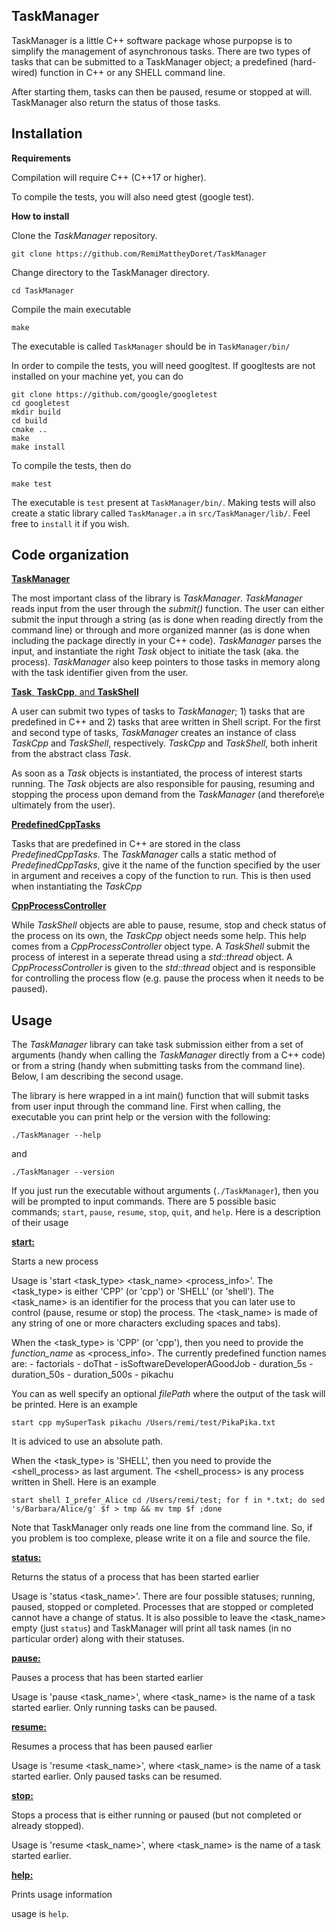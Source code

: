 
## TaskManager

TaskManager is a little C++ software package whose purpopse is to simplify the management of asynchronous tasks. There are two types of tasks that can be submitted to a TaskManager object; a predefined (hard-wired) function in C++ or any SHELL command line.

After starting them, tasks can then be paused, resume or stopped at will. TaskManager also return the status of those tasks.


## Installation

**Requirements**

Compilation will require C++ (C++17 or higher).

To compile the tests, you will also need gtest (google test).


**How to install**

Clone the *TaskManager* repository. 

`git clone https://github.com/RemiMattheyDoret/TaskManager`

Change directory to the TaskManager directory.

`cd TaskManager`

Compile the main executable

`make`

The executable is called `TaskManager` should be in `TaskManager/bin/`


In order to compile the tests, you will need googltest. If googltests are not installed on your machine yet, you can do 

```
git clone https://github.com/google/googletest
cd googletest
mkdir build
cd build
cmake ..
make
make install
```
To compile the tests, then do 

`make test`

The executable is `test` present at `TaskManager/bin/`. Making tests will also create a static library called `TaskManager.a` in `src/TaskManager/lib/`. Feel free to `install` it if you wish.


## Code organization

<ins>**TaskManager**</ins>

The most important class of the library is *TaskManager*. *TaskManager* reads input from the user through the *submit()* function. The user can either submit the input through a string (as is done when reading directly from the command line) or through and more organized manner (as is done when including the package directly in your C++ code). *TaskManager* parses the input, and instantiate the right *Task* object to initiate the task (aka. the process). *TaskManager* also keep pointers to those tasks in memory along with the task identifier given from the user.


<ins>**Task**, **TaskCpp**, and **TaskShell**</ins>

A user can submit two types of tasks to *TaskManager*; 1) tasks that are predefined in C++ and 2) tasks that aree written in Shell script. For the first and second type of tasks, *TaskManager* creates an instance of class *TaskCpp* and *TaskShell*, respectively. *TaskCpp* and *TaskShell*, both inherit from the abstract class *Task*.

As soon as a *Task* objects is instantiated, the process of interest starts running. The *Task* objects are also responsible for pausing, resuming and stopping the process upon demand from the *TaskManager* (and therefore\e ultimately from the user).


<ins>**PredefinedCppTasks**</ins>

Tasks that are predefined in C++ are stored in the class *PredefinedCppTasks*. The *TaskManager* calls a static method of *PredefinedCppTasks*, give it the name of the function specified by the user in argument and receives a copy of the function to run. This is then used when instantiating the *TaskCpp*


<ins>**CppProcessController**</ins>

While *TaskShell* objects are able to pause, resume, stop and check status of the process on its own, the *TaskCpp* object needs some help. This help comes from a *CppProcessController* object type. A *TaskShell* submit the process of interest in a seperate thread using a *std::thread* object. A *CppProcessController* is given to the *std::thread* object and is responsible for controlling the process flow (e.g. pause the process when it needs to be paused).

## Usage

The *TaskManager* library can take task submission either from a set of arguments (handy when calling the *TaskManager* directly from a C++ code) or from a string (handy when submitting tasks from the command line). Below, I am describing the second usage.

The library is here wrapped in a int main() function that will submit tasks from user input through the command line. First when calling, the executable you can print help or the version with the following:

`./TaskManager --help`

and

`./TaskManager --version`

If you just run the executable without arguments (`./TaskManager`), then you will be prompted to input commands. There are 5 possible basic commands; `start`, `pause`, `resume`, `stop`, `quit`, and `help`. Here is a description of their usage

<ins>**start:**</ins>

Starts a new process

Usage is 'start <task_type> <task_name> <process_info>'. The <task_type> is either 'CPP' (or 'cpp') or 'SHELL' (or 'shell'). The <task_name> is an identifier for the process that you can later use to control (pause, resume or stop) the process. The <task_name> is made of any string of one or more characters excluding spaces and tabs). 

When the <task_type> is 'CPP' (or 'cpp'), then you need to provide the *function_name* as <process_info>. The currently predefined function names are:
	- factorials
	- doThat
	- isSoftwareDeveloperAGoodJob
	- duration_5s
	- duration_50s
	- duration_500s
	- pikachu

You can as well specify an optional *filePath* where the output of the task will be printed. Here is an example

```start cpp mySuperTask pikachu /Users/remi/test/PikaPika.txt```

It is adviced to use an absolute path.

When the <task_type> is 'SHELL', then you need to provide the <shell_process> as last argument. The <shell_process> is any process written in Shell. Here is an example

```start shell I_prefer_Alice cd /Users/remi/test; for f in *.txt; do sed 's/Barbara/Alice/g' $f > tmp && mv tmp $f ;done```

Note that TaskManager only reads one line from the command line. So, if you problem is too complexe, please write it on a file and source the file.

<ins>**status:**</ins>

Returns the status of a process that has been started earlier

Usage is 'status <task_name>'. There are four possible statuses; running, paused, stopped or completed. Processes that are stopped or completed cannot have a change of status. It is also possible to leave the <task_name> empty (just `status`) and TaskManager will print all task names (in no particular order) along with their statuses.

<ins>**pause:**</ins>

Pauses a process that has been started earlier

Usage is 'pause <task_name>', where <task_name> is the name of a task started earlier. Only running tasks can be paused.

<ins>**resume:**</ins>

Resumes a process that has been paused earlier

Usage is 'resume <task_name>', where <task_name> is the name of a task started earlier. Only paused tasks can be resumed.

<ins>**stop:**</ins>

Stops a process that is either running or paused (but not completed or already stopped).

Usage is 'resume <task_name>', where <task_name> is the name of a task started earlier.

<ins>**help:**</ins>

Prints usage information

usage is `help`.
